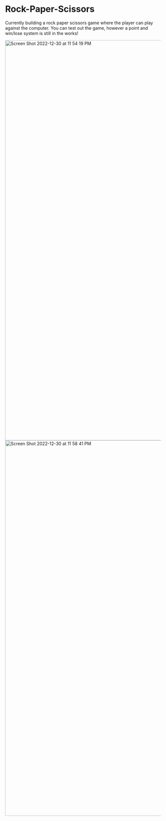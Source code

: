 # Rock-Paper-Scissors

Currently building a rock paper scissors game where the player can play against the computer.
You can test out the game, however a point and win/lose system is still in the works!

<img width="1296" alt="Screen Shot 2022-12-30 at 11 54 19 PM" src="https://user-images.githubusercontent.com/116927138/210129762-129b3800-e9c9-42ce-b267-ca37ce13a9f5.png">

<img width="1216" alt="Screen Shot 2022-12-30 at 11 58 41 PM" src="https://user-images.githubusercontent.com/116927138/210129864-9d5ff38e-12cd-465f-a75e-6f997770bd8e.png">
